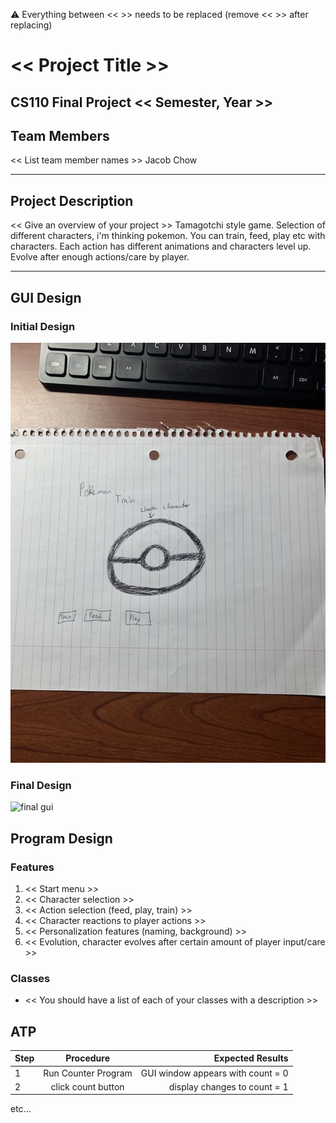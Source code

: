 
:warning: Everything between << >> needs to be replaced (remove << >> after replacing)

# << Project Title >>
## CS110 Final Project  << Semester, Year >>

## Team Members

<< List team member names >>
Jacob Chow
***

## Project Description

<< Give an overview of your project >>
Tamagotchi style game. Selection of different characters, i'm thinking pokemon. You can train, feed, play etc with characters. Each action has different animations and characters level up. Evolve after enough actions/care by player. 
***    

## GUI Design

### Initial Design

![initial gui](assets/gui.jpg)

### Final Design

![final gui](assets/finalgui.jpg)

## Program Design

### Features

1. << Start menu >>
2. << Character selection >>
3. << Action selection (feed, play, train) >>
4. << Character reactions to player actions >>
5. << Personalization features (naming, background) >>
6. << Evolution, character evolves after certain amount of player input/care >>

### Classes

- << You should have a list of each of your classes with a description >>

## ATP

| Step                 |Procedure             |Expected Results                   |
|----------------------|:--------------------:|----------------------------------:|
|  1                   | Run Counter Program  |GUI window appears with count = 0  |
|  2                   | click count button   | display changes to count = 1      |
etc...
